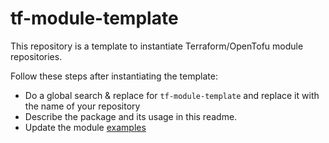 # tf-module-template

This repository is a template to instantiate Terraform/OpenTofu module repositories.

Follow these steps after instantiating the template:
- Do a global search & replace for `tf-module-template` and replace it with the name of your repository
- Describe the package and its usage in this readme.
- Update the module [examples](./examples)
